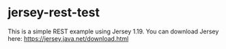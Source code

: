 # jersey-rest-test

This is a simple REST example using Jersey 1.19. You can download Jersey here: https://jersey.java.net/download.html

